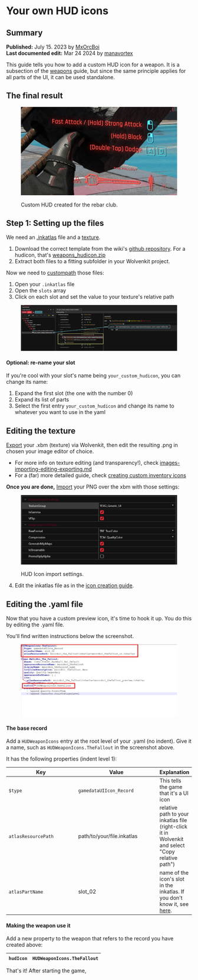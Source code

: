 # Your own HUD icons

## Summary

**Published:** July 15. 2023 by [MxOrcBoi](https://app.gitbook.com/u/YRvTJDa38nMHXIZUnmSdbzZv4lw2 "mention")\
**Last documented edit:** Mar 24 2024 by [manavortex](https://app.gitbook.com/u/NfZBoxGegfUqB33J9HXuCs6PVaC3 "mention")

This guide tells you how to add a custom HUD icon for a weapon.  It is a subsection of the [weapons](../items-equipment/adding-new-items/weapons/ "mention") guide, but since the same principle applies for all parts of the UI, it can be used standalone.

## The final result

<figure><img src="../../../.gitbook/assets/Screenshot 2023-07-09 231525.jpg" alt=""><figcaption><p>Custom HUD created for the rebar club.</p></figcaption></figure>

## Step 1: Setting up the files

We need an [.inkatlas](../../files-and-what-they-do/game-icons-the-inkatlas-file.md) file and a [texture](../../files-and-what-they-do/materials/textures-.xbm-files.md).&#x20;

1. Download the correct template from the wiki's [github repository](https://github.com/CDPR-Modding-Documentation/Cyberpunk-Modding-Docs/tree/main/\_resources\_and\_assets/icons). For a hudicon, that's [weapons\_hudicon.zip](../../../\_resources\_and\_assets/icons/weapon\_hudicon.zip)
2. Extract both files to a fitting subfolder in your Wolvenkit project.

Now we need to [custompath](../everything-else/custompathing-assets.md#inkatlas) those files:

1. Open your `.inkatlas` file
2. Open the `slots` array
3. Click on each slot and set the value to your texture's relative path

<figure><img src="../../../.gitbook/assets/custompathing_inkatlas.png" alt=""><figcaption></figcaption></figure>

#### **Optional: re-name your slot**

If you're cool with your slot's name being `your_custom_hudicon`, you can change its name:

1. Expand the first slot (the one with the number 0)
2. Expand its list of parts
3. Select the first entry `your_custom_hudicon` and change its name to whatever you want to use in the yaml

## **Editing the texture**

[Export](../textures-and-luts/images-importing-editing-exporting.md) your .xbm (texture) via Wolvenkit, then edit the resulting .png in chosen your image editor of choice.

* For more info on texture editing (and transparency!), check [images-importing-editing-exporting.md](../textures-and-luts/images-importing-editing-exporting.md "mention")
* For a (far) more detailed guide, check [creating custom inventory icons](adding-items-preview-images/)

**Once you are done,** [Import](../../3d-modelling/exporting-and-importing-meshes/) your PNG over the xbm with those settings:

<figure><img src="../../../.gitbook/assets/Screenshot 2023-07-09 232152.jpg" alt=""><figcaption><p>HUD Icon import settings.</p></figcaption></figure>

4. Edit the inkatlas file as in the [icon creation guide](adding-items-preview-images/#hooking-up-the-inkatlas).

## Editing the .yaml file

Now that you have a custom preview icon, it's time to hook it up. You do this by editing the .yaml file.&#x20;

You'll find written instructions below the screenshot.

<figure><img src="../../../.gitbook/assets/yamlhudiconweapon.png" alt=""><figcaption></figcaption></figure>

#### The base record

Add a `HUDWeaponIcons` entry at the root level of your .yaml (no indent). Give it a name, such as `HUDWeaponIcons.TheFallout` in the screenshot above.

It has the following properties (indent level 1):

<table><thead><tr><th width="222">Key</th><th width="248">Value</th><th>Explanation</th></tr></thead><tbody><tr><td><code>$type</code></td><td><code>gamedataUIIcon_Record</code></td><td>This tells the game that it's a UI icon</td></tr><tr><td><code>atlasResourcePath</code></td><td>path/to/your/file.inkatlas</td><td>relative path to your inkatlas file (right-click it in Wolvenkit and select "Copy relative path")</td></tr><tr><td><code>atlasPartName</code></td><td>slot_02</td><td>name of the icon's slot in the inkatlas. If you don't know it, see <a href="adding-items-preview-images/#hooking-up-the-inkatlas">here</a>.</td></tr></tbody></table>

#### Making the weapon use it

Add a new property to the weapon that refers to the record you have created above:

| `hudIcon` | `HUDWeaponIcons.TheFallout` |
| --------- | --------------------------- |

That's it! After starting the game,&#x20;
